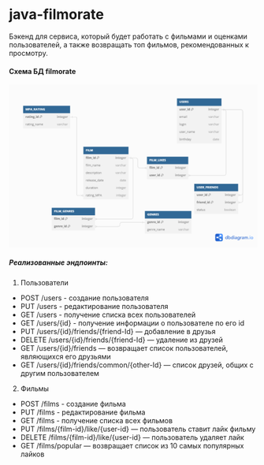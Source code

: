 # java-filmorate
Бэкенд для сервиса, который будет работать с фильмами и оценками пользователей, а также возвращать топ фильмов, рекомендованных к просмотру.
#### Схема БД filmorate

![](src/main/resources/schema.png)
##### Реализованные эндпоинты:
1. Пользователи
* POST /users - создание пользователя
* PUT /users - редактирование пользователя
* GET /users - получение списка всех пользователей
* GET /users/{id} - получение информации о пользователе по его id
* PUT /users/{id}/friends/{friend-Id} — добавление в друзья
* DELETE /users/{id}/friends/{friend-Id} — удаление из друзей
* GET /users/{id}/friends — возвращает список пользователей, являющихся его друзьями
* GET /users/{id}/friends/common/{other-Id} — список друзей, общих с другим пользователем
2. Фильмы
* POST /films - создание фильма
* PUT /films - редактирование фильма
* GET /films - получение списка всех фильмов
* PUT /films/{film-id}/like/{user-id} — пользователь ставит лайк фильму
* DELETE /films/{film-id}/like/{user-id} — пользователь удаляет лайк
* GET /films/popular — возвращает список из 10 самых популярных лайков 